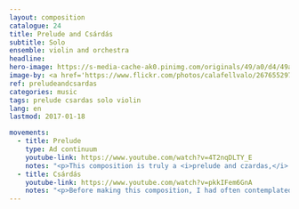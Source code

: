 ```yaml
---
layout: composition
catalogue: 24
title: Prelude and Csárdás
subtitle: Solo
ensemble: violin and orchestra
headline: 
hero-image: https://s-media-cache-ak0.pinimg.com/originals/49/a0/d4/49a0d4dc08d66319be0a27faf2810e68.jpg
image-by: <a href='https://www.flickr.com/photos/calafellvalo/2676552977/in/photolist-55w2X8-7qbYeh-5e9vxq-gBQXdy-dHQJnV-nDiTp-qZuk75-gHE92e-fNLpmu-bh2bn4-qjnkg-5e5b78-qjnos-9fqkVZ-afa6ib-4ezUxb-af5pSQ-9CxLAg-5fXKs1-qjnh5-ELmhsX-4mqiVN-giygDe-4E5uMP-4aWfQG-dHWVvs-5yUXMX-5u83QP-5xtdSo-794ktf-pFsYXC-78ZsST-DfhFvk-ow6VyZ-6RyLca-4h2KRC-7fkZ5n-mFRJhh-dYAKb4-6tKSyf-7fkZ3K-4t1KNM-65s7CD-4P4gsE-dpQPFA-2zCYdV-4TwvKj-23BM5Y-4Q95Zs-Ao3Ln7' target='_new'>Folklore Ungarian</a> by Joan Grífols
ref: preludeandcsardas
categories: music
tags: prelude csardas solo violin
lang: en
lastmod: 2017-01-18

movements:
  - title: Prelude
    type: Ad continuum
    youtube-link: https://www.youtube.com/watch?v=4T2nqDLTY_E
    notes: "<p>This composition is truly a <i>prelude and czardas,</i> in the same way as a <i>toccata and fugue.</i> The prelude, being in quasi-perpetual motion, is, in that sense, the toccata. Earlier, this composition was called Daniel II, but because the name seemed redundant and could be confused with the earlier <i>Varia Daniel,</i> I dropped it in favour of the more semantic title <i>Prelude and Csárdás.</i></p>"
  - title: Csárdás
    youtube-link: https://www.youtube.com/watch?v=pkkIFem6GnA
    notes: "<p>Before making this composition, I had often contemplated creating a csárdás. Indeed, since quite early in my learning the violin, I had become familiar with the score of the very famous <i>Csárdás</i> for violin and piano by Vittorio Monti. I told myself that if many people enjoy his composition, it would be profitable to make one of the same kind. I therefore consulted our <i>Encyclopædia Britannica</i> to find out what could be known about that form of music.</p><p>Later, I decided to make it a composition for my friend Daniel. I therefore began by the lassu <i>(Andante Maestoso),</i> of which the composition method was somewhat unusual:</p><p>I wished, for the <i>lassu,</i> to create a soft and melodic entry for the entry of the violin. I therefore wrote, out of my first inspiration, a line for the cello, containing an element of danse and a fragment of melody. After further consideration, I found that beautiful, but not sufficient. I therefore added a line for the clarinet, which I though would then carry the melody: false! I would end up creating a new line for the flute, that one finally being beautiful and satisfying.</p><p>To introduce the csárdás, I chose a theme invented earlier through a creative spinoff for the <a href='http://denislabrecque.ca/music/2013/01/01/various-airs.html'><i>Various Airs</i> for violin.</a> That then became the theme of the <i>ad perpetuum</i> of the first movement. That perpetual movement is in reality an interrupted flow, since it stops in its center for a short <i>Moderato,</i> before starting again, on a new tone which makes these three parts—the <i>Vivace</i> of the beginning, the <i>Moderato</i> which follows, and the <i>Vivace</i> (or <i>A tempo</i>) of the end—inseperable.</p>"
---
```

